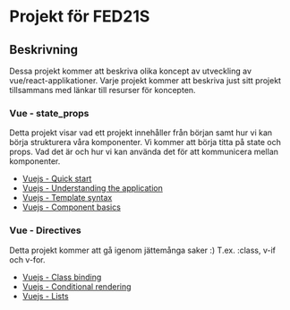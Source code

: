 # Projekt för FED21S

## Beskrivning

Dessa projekt kommer att beskriva olika koncept av utveckling av vue/react-applikationer. Varje projekt kommer att beskriva just sitt projekt tillsammans med länkar till resurser för koncepten.

### Vue - state_props

Detta projekt visar vad ett projekt innehåller från början samt hur vi kan börja strukturera våra komponenter. Vi kommer att börja titta på state och props. Vad det är och hur vi kan använda det för att kommunicera mellan komponenter.

- [Vuejs - Quick start](https://vuejs.org/guide/quick-start.html#with-build-tools)
- [Vuejs - Understanding the application](https://vuejs.org/guide/essentials/application.html#app-configurations)
- [Vuejs - Template syntax](https://vuejs.org/guide/essentials/template-syntax.html)
- [Vuejs - Component basics](https://vuejs.org/guide/essentials/component-basics.html)

### Vue - Directives

Detta projekt kommer att gå igenom jättemånga saker :)
T.ex. :class, v-if och v-for.

- [Vuejs - Class binding](https://vuejs.org/guide/essentials/class-and-style.html#binding-html-classes)
- [Vuejs - Conditional rendering](https://vuejs.org/guide/essentials/conditional.html)
- [Vuejs - Lists](https://vuejs.org/guide/essentials/list.html)